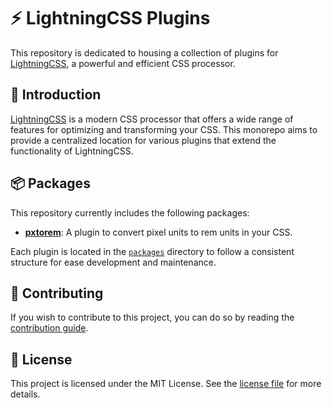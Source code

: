 # ⚡ LightningCSS Plugins

This repository is dedicated to housing a collection of plugins for [LightningCSS](https://lightningcss.dev), a powerful and efficient CSS processor.

## 📖 Introduction

[LightningCSS](https://lightningcss.dev) is a modern CSS processor that offers a wide range of features for optimizing and transforming your CSS. This monorepo aims to provide a centralized location for various plugins that extend the functionality of LightningCSS.

## 📦 Packages

This repository currently includes the following packages:

- **[pxtorem](packages/pxtorem)**: A plugin to convert pixel units to rem units in your CSS.

Each plugin is located in the [`packages`](packages) directory to follow a consistent structure for ease development and maintenance.

## 🤝 Contributing

If you wish to contribute to this project, you can do so by reading the [contribution guide](CONTRIBUTING.md).

## 📄 License

This project is licensed under the MIT License. See the [license file](LICENSE) for more details.
